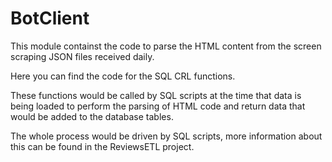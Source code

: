 # BotClient

This module containst the code to parse the HTML content from the screen scraping JSON files received daily.

Here you can find the code for the SQL CRL functions. 

These functions would be called by SQL scripts at the time that data is being loaded to perform the 
parsing of HTML code and return data that would be added to the database tables.

The whole process would be driven by SQL scripts, more information about this can be found in the
ReviewsETL project.

